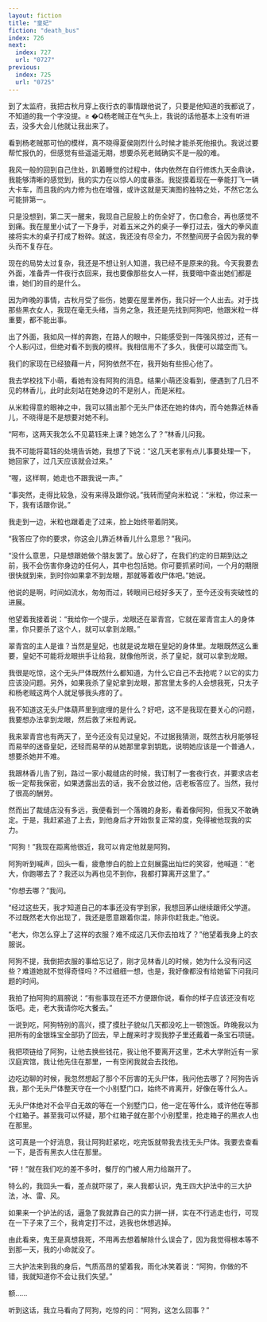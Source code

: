 ```yaml
---
layout: fiction
title: "皇妃"
fiction: "death_bus"
index: 726
next:
  index: 727
  url: "0727"
previous:
  index: 725
  url: "0725"
---
```

到了太监府，我把古秋月穿上夜行衣的事情跟他说了，只要是他知道的我都说了，不知道的我一个字没提。≥  �Q杨老贼正在气头上，我说的话他基本上没有听进去，没多大会儿他就让我出来了。

看到杨老贼那可怕的模样，真不晓得夏侯刚烈什么时候才能杀死他报仇。我说过要帮忙报仇的，但感觉有些遥遥无期，想要杀死老贼确实不是一般的难。

我风一般的回到自己住处，趴着睡觉的过程中，体内依然在自行修炼九天金鼎诀，我能够清晰的感觉到，我的实力在以惊人的度暴涨。我捉摸着现在一拳能打飞一辆大卡车，而且我的内力修为也在增强，或许这就是天演图的独特之处，不然它怎么可能排第一。

只是没想到，第二天一醒来，我现自己屁股上的伤全好了，伤口愈合，再也感觉不到痛。我在屋里小试了一下身手，对着五米之外的桌子一拳打过去，强大的拳风直接将实木的桌子打成了粉碎。就这，我还没有尽全力，不然整间房子会因为我的拳头而不复存在。

现在的局势太过复杂，我还是不想让别人知道，我已经不是原来的我。今天我要去外面，准备弄一件夜行衣回来，我也要像那些女人一样，我要暗中查出她们都是谁，她们的目的是什么。

因为昨晚的事情，古秋月受了些伤，她要在屋里养伤，我只好一个人出去。对于找那些黑衣女人，我现在毫无头绪，当务之急，我还是先找到阿狗吧，他跟米粒一样重要，都不能出事。

出了外面，我如风一样的奔跑，在路人的眼中，只能感受到一阵强风掠过，还有一个人影闪过，但绝对看不到我的模样。我相信用不了多久，我便可以踏空而飞。

我们的家现在已经狼藉一片，阿狗依然不在，我开始有些担心他了。

我去学校找下小萌，看她有没有阿狗的消息。结果小萌还没看到，便遇到了几日不见的林香儿，此时此刻站在她身边的不是别人，而是米粒。

从米粒得意的眼神之中，我可以猜出那个无头尸体还在她的体内，而今她靠近林香儿，不晓得是不是想要对她不利。

“阿布，这两天我怎么不见葛钰来上课？她怎么了？”林香儿问我。

我不可能将葛钰的处境告诉她，我想了下说：“这几天老家有点儿事要处理一下，她回家了，过几天应该就会过来。”

“喔，这样啊，她走也不跟我说一声。”

“事突然，走得比较急，没有来得及跟你说。”我转而望向米粒说：“米粒，你过来一下，我有话跟你说。”

我走到一边，米粒也跟着走了过来，脸上始终带着阴笑。

“我答应了你的要求，你这会儿靠近林香儿什么意思？”我问。

“没什么意思，只是想跟她做个朋友罢了。放心好了，在我们约定的日期到达之前，我不会伤害你身边的任何人，其中也包括她。你可要抓紧时间，一个月的期限很快就到来，到时你如果拿不到龙眼，那就等着收尸体吧。”她说。

他说的是啊，时间如流水，匆匆而过，转眼间已经好多天了，至今还没有突破性的进展。

他望着我接着说：“我给你一个提示，龙眼还在翠青宫，它就在翠青宫主人的身体里，你只要杀了这个人，就可以拿到龙眼。”

翠青宫的主人是谁？当然是皇妃，也就是说龙眼在皇妃的身体里。龙眼既然这么重要，皇妃不可能将龙眼拱手让给我，就像他所说，杀了皇妃，就可以拿到龙眼。

我很是吃惊，这个无头尸体既然什么都知道，为什么它自己不去抢呢？以它的实力应该没问题。另外，如果我杀了皇妃拿到龙眼，那宫里太多的人会想我死，只太子和杨老贼这两个人就足够我头疼的了。

我不知道这无头尸体葫芦里到底埋的是什么？好吧，这不是我现在要关心的问题，我要想办法拿到龙眼，然后救了米粒再说。

我来翠青宫也有两天了，至今还没有见过皇妃，不过据我猜测，既然古秋月能够轻而易举的迷昏皇妃，还轻而易举的从她那里拿到钥匙，说明她应该是一个普通人，想要杀她并不难。

我跟林香儿告了别，路过一家小裁缝店的时候，我订制了一套夜行衣，并要求店老板一定帮我保密，如果透露出去的话，我不会放过他，店老板答应了。当然，我付了很高的酬劳。

然而出了裁缝店没有多远，我便看到一个落魄的身影，看着像阿狗，但我又不敢确定。于是，我赶紧追了上去，到他身后才开始恢复正常的度，免得被他现我的实力。

“阿狗！”我现在距离他很近，我可以肯定他就是阿狗。

阿狗听到喊声，回头一看，疲惫惨白的脸上立刻展露出灿烂的笑容，他喊道：“老大，你跑哪去了？我还以为再也见不到你，我都打算离开这里了。”

“你想去哪？”我问。

“经过这些天，我才知道自己的本事还没有学到家，我想回茅山继续跟师父学道。不过既然老大你出现了，我还是愿意跟着你混，除非你赶我走。”他说。

“老大，你怎么穿上了这样的衣服？难不成这几天你去拍戏了？”他望着我身上的衣服说。

阿狗不提，我倒把衣服的事给忘记了，刚才见林香儿的时候，她为什么没有问这些？难道她就不觉得奇怪吗？不过细细一想，也是，我好像都没有给她留下问我问题的时间。

我拍了拍阿狗的肩膀说：“有些事现在还不方便跟你说，看你的样子应该还没有吃饭吧。走，老大我请你吃大餐去。”

一说到吃，阿狗特别的高兴，摸了摸肚子貌似几天都没吃上一顿饱饭。昨晚我以为把所有的金银珠宝全部扔了回去，早上醒来时才现我脖子里还戴着一条宝石项链。

我把项链给了阿狗，让他去换些钱花，我让他不要离开这里，艺术大学附近有一家汉庭宾馆，我让他先住在那里，一有空闲我就会去找他。

边吃边聊的时候，我忽然想起了那个不厉害的无头尸体，我问他去哪了？阿狗告诉我，那个无头尸体整天守在一个小别墅门口，始终不肯离开，好像在等什么人。

无头尸体绝对不会平白无故的等在一个别墅门口，他一定在等什么，或许他在等那个红箱子。甚至我可以怀疑，那个红箱子就在那个小别墅里，抢走箱子的黑衣人也在那里。

这可真是一个好消息，我让阿狗赶紧吃，吃完饭就带我去找无头尸体。我要去查看一下，是否有黑衣人住在那里。

“砰！”就在我们吃的差不多时，餐厅的门被人用力给踹开了。

特么的，我回头一看，差点就吓尿了，来人我都认识，鬼王四大护法中的三大护法，冰、雷、风。

如果来一个护法的话，逼急了我就靠自己的实力拼一拼，实在不行逃走也行，可现在一下子来了三个，我肯定打不过，逃我也休想逃掉。

由此看来，鬼王是真想我死，不用再去想着解除什么误会了，因为我觉得根本等不到那一天，我的小命就没了。

三大护法来到我的身后，气质高昂的望着我，雨化冰笑着说：“阿狗，你做的不错，我就知道你不会让我们失望。”

额……

听到这话，我立马看向了阿狗，吃惊的问：“阿狗，这怎么回事？”